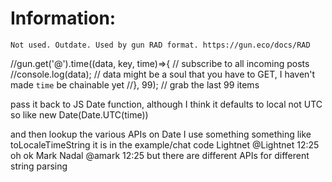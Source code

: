 # Information:
    Not used. Outdate. Used by gun RAD format. https://gun.eco/docs/RAD

//gun.get('@').time((data, key, time)=>{ // subscribe to all incoming posts
	//console.log(data);
    // data might be a soul that you have to GET, I haven't made `time` be chainable yet
//}, 99); // grab the last 99 items


pass it back to JS Date function, although I think it defaults to local not UTC
so like
new Date(Date.UTC(time))

and then lookup the various APIs on Date
I use something something like toLocaleTimeString
it is in the example/chat code
Lightnet @Lightnet 12:25
oh ok
Mark Nadal @amark 12:25
but there are different APIs for different string parsing
